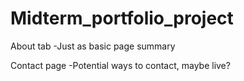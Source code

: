 # Midterm_portfolio_project

About tab
-Just as basic page summary

Contact page
-Potential ways to contact, maybe live?